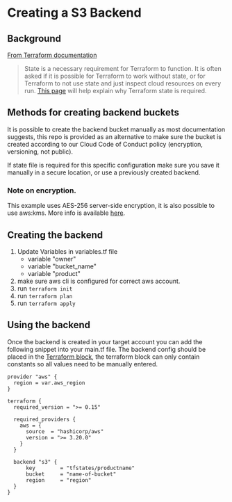 # Creating a S3 Backend

## Background
[From Terraform documentation](https://www.terraform.io/docs/language/state/purpose.html)
> State is a necessary requirement for Terraform to function. It is often asked if it is possible for Terraform to work without state, or for Terraform to not use state and just inspect cloud resources on every run. [This page](https://www.terraform.io/docs/language/state/purpose.html) will help explain why Terraform state is required.

## Methods for creating backend buckets
It is possible to create the backend bucket manually as most documentation suggests, this repo is provided as an alternative to make sure the bucket is created according to our Cloud Code of Conduct policy (encryption, versioning, not public).

If state file is required for this specific configuration make sure you save it manually in a secure location, or use a previously created backend.

### Note on encryption.
This example uses AES-256 server-side encryption, it is also possible to use aws:kms. More info is available [here](https://docs.aws.amazon.com/AmazonS3/latest/userguide/serv-side-encryption.html).

## Creating the backend
1. Update Variables in variables.tf file
   - variable "owner"
   - variable "bucket_name"
   - variable "product"
2.  make sure aws cli is configured for correct aws account.
3.  run `terraform init`
4.  run `terraform plan`
5.  run `terraform apply`

## Using the backend
Once the backend is created in your target account you can add the following snippet into your main.tf file. The backend config should be placed in the [Terraform block](https://www.terraform.io/docs/language/settings/index.html#terraform-block-syntax), the terraform block can only contain constants so all values need to be manually entered.

```hcl
provider "aws" {
  region = var.aws_region
}

terraform {
  required_version = ">= 0.15"

  required_providers {
    aws = {
      source  = "hashicorp/aws"
      version = ">= 3.20.0"
    }
  }

  backend "s3" {
      key        = "tfstates/productname"
      bucket     = "name-of-bucket"
      region     = "region"
  }
}
```
